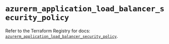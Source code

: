 # `azurerm_application_load_balancer_security_policy`

Refer to the Terraform Registry for docs: [`azurerm_application_load_balancer_security_policy`](https://registry.terraform.io/providers/hashicorp/azurerm/4.39.0/docs/resources/application_load_balancer_security_policy).
